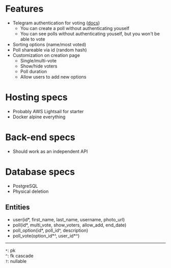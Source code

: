 # Features
- Telegram authentication for voting ([docs](https://core.telegram.org/widgets/login))
  - You can create a poll without authenticating youself
  - You can see polls without authenticating youself, but you won't be able to vote
- Sorting options (name/most voted)
- Poll shareable via id (random hash)
- Customization on creation page
  - Single/multi-vote
  - Show/hide voters
  - Poll duration
  - Allow users to add new options
  
# Hosting specs
- Probably AWS Lightsail for starter
- Docker alpine everything

# Back-end specs
- Should work as an independent API

# Database specs
- PostgreSQL
- Physical deletion

## Entities
- user(id*, first_name, last_name, username, photo_url)
- poll(id*, multi_vote, show_voters, allow_add, end_date)
- poll_option(id*, poll_id^, description)
- poll_vote(option_id*^, user_id*^)

---
`*`: pk  
`^`: fk cascade  
`?`: nullable
